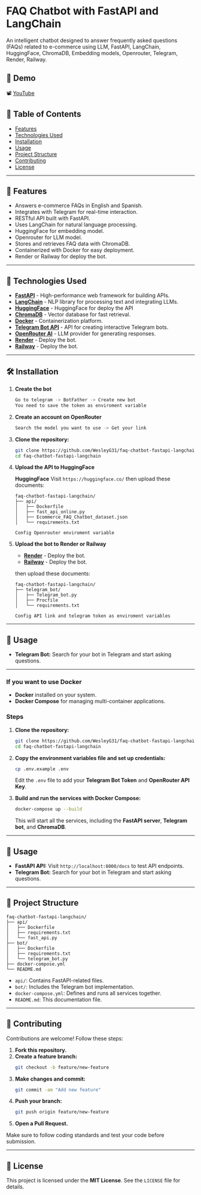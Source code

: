 # FAQ Chatbot with FastAPI and LangChain

An intelligent chatbot designed to answer frequently asked questions (FAQs) related to e-commerce using LLM, FastAPI, LangChain, HuggingFace, ChromaDB, Embedding models, Openrouter, Telegram, Render, Railway.


## 📌 Demo

📽️ [YouTube](https://youtu.be/lyczfYr9RmE)

## 📌 Table of Contents

- [Features](#features)
- [Technologies Used](#technologies-used)
- [Installation](#installation)
- [Usage](#usage)
- [Project Structure](#project-structure)
- [Contributing](#contributing)
- [License](#license)

---

## 🚀 Features

- Answers e-commerce FAQs in English and Spanish.
- Integrates with Telegram for real-time interaction.
- RESTful API built with FastAPI.
- Uses LangChain for natural language processing.
- HuggingFace for embedding model.
- Openrouter for LLM model.
- Stores and retrieves FAQ data with ChromaDB.
- Containerized with Docker for easy deployment.
- Render or Railway for deploy the bot.

---

## 🔧 Technologies Used

- [**FastAPI**](https://fastapi.tiangolo.com/) - High-performance web framework for building APIs.
- [**LangChain**](https://langchain.com/) - NLP library for processing text and integrating LLMs.
- [**HuggingFace**](https://huggingface.co/) - HuggingFace for deploy the API
- [**ChromaDB**](https://www.chromadb.com/) - Vector database for fast retrieval.
- [**Docker**](https://www.docker.com/) - Containerization platform.
- [**Telegram Bot API**](https://core.telegram.org/bots/api) - API for creating interactive Telegram bots.
- [**OpenRouter AI**](https://openrouter.ai/) - LLM provider for generating responses.
- [**Render**](https://render.com/) - Deploy the bot.
- [**Railway**](https://railway.com/) - Deploy the bot.
---

## 🛠 Installation


1. **Create the bot**

   ```bash
   Go to telegram -> BotFather -> Create new bot
   You need to save the token as enviroment variable
   ```


2. **Create an account on OpenRouter**

   ```bash
   Search the model you want to use -> Get your link 
   ```


3. **Clone the repository:**

   ```bash
   git clone https://github.com/WesleyG31/faq-chatbot-fastapi-langchain.git
   cd faq-chatbot-fastapi-langchain
   ```


3. **Upload the API to HuggingFace**

   **HuggingFace** Visit `https://huggingface.co/` then upload these documents:

    ```
    faq-chatbot-fastapi-langchain/
    ├── api/
    │   ├── Dockerfile
    │   ├── fast_api_online.py
    │   ├── Ecommerce_FAQ_Chatbot_dataset.json
    │   └── requirements.txt

    Config Openrouter enviroment variable
    ```


4. **Upload the bot to Render or Railway**

   - [**Render**](https://render.com/) - Deploy the bot.
   - [**Railway**](https://railway.com/) - Deploy the bot.
    
    then upload these documents:

    ```
    faq-chatbot-fastapi-langchain/
    ├── telegram_bot/
    │   ├── Telegram_bot.py
    │   ├── Procfile
    │   └── requirements.txt

    Config API link and telegram token as enviroment variables
    ```


---

## 📌 Usage

- **Telegram Bot:** Search for your bot in Telegram and start asking questions.

---


### If you want to use Docker

- **Docker** installed on your system.
- **Docker Compose** for managing multi-container applications.

### Steps

1. **Clone the repository:**

   ```bash
   git clone https://github.com/WesleyG31/faq-chatbot-fastapi-langchain.git
   cd faq-chatbot-fastapi-langchain
   ```

2. **Copy the environment variables file and set up credentials:**

   ```bash
   cp .env.example .env
   ```

   Edit the `.env` file to add your **Telegram Bot Token** and **OpenRouter API Key**.

3. **Build and run the services with Docker Compose:**

   ```bash
   docker-compose up --build
   ```

   This will start all the services, including the **FastAPI server**, **Telegram bot**, and **ChromaDB**.

---

## 📌 Usage

- **FastAPI API:** Visit `http://localhost:8000/docs` to test API endpoints.
- **Telegram Bot:** Search for your bot in Telegram and start asking questions.

---

## 📂 Project Structure

```
faq-chatbot-fastapi-langchain/
├── api/
│   ├── Dockerfile
│   ├── requirements.txt
│   └── fast_api.py
├── bot/
│   ├── Dockerfile
│   ├── requirements.txt
│   └── telegram_bot.py
├── docker-compose.yml
└── README.md
```

- `api/`: Contains FastAPI-related files.
- `bot/`: Includes the Telegram bot implementation.
- `docker-compose.yml`: Defines and runs all services together.
- `README.md`: This documentation file.

---

## 🤝 Contributing

Contributions are welcome! Follow these steps:

1. **Fork this repository.**
2. **Create a feature branch:**
   ```bash
   git checkout -b feature/new-feature
   ```
3. **Make changes and commit:**
   ```bash
   git commit -am "Add new feature"
   ```
4. **Push your branch:**
   ```bash
   git push origin feature/new-feature
   ```
5. **Open a Pull Request.**

Make sure to follow coding standards and test your code before submission.

---

## 📜 License

This project is licensed under the **MIT License**. See the `LICENSE` file for details.

